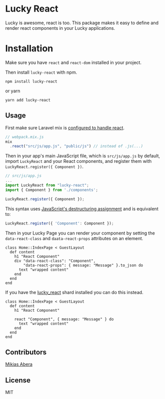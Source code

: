 
# Lucky React

Lucky is awesome, react is too. This package makes it easy to define and render react components in your Lucky applications.

# Installation

Make sure you have `react` and `react-dom` installed in your project.

Then install `lucky-react` with npm.

```
npm install lucky-react
```

or yarn

```
yarn add lucky-react
```

## Usage

First make sure Laravel mix is [configured to handle react](https://laravel.com/docs/5.6/mix#react).

```javascript
// webpack.mix.js
mix
  .react("src/js/app.js", "public/js") // instead of .js(...)
```

Then in your app's main JavaScript file, which is `src/js/app.js` by default, import `LuckyReact` and your React components, and register them with `LuckyReact.register({ Component })`.

```javascript
// src/js/app.js
...
import LuckyReact from "lucky-react";
import { Component } from './components';

LuckyReact.register({ Component });
```

This syntax uses [JavaScript's destructuring assignment](https://developer.mozilla.org/en-US/docs/Web/JavaScript/Reference/Operators/Destructuring_assignment) and is equivalent to:

```javascript
LuckyReact.register({ 'Component': Component });
```

Then in your Lucky Page you can render your component by setting the `data-react-class` and `daata-react-props` attributes on an element.

```crystal
class Home::IndexPage < GuestLayout
  def content
    h1 "React Component"
    div "data-react-class": "Component",
        "data-react-props": { message: "Message" }.to_json do
      text "wrapped content"
    end
  end
end
```

If you have the [lucky_react](https://github.com/mikeeus/lucky_react) shard installed you can do this instead.

```crystal
class Home::IndexPage < GuestLayout
  def content
    h1 "React Component"

    react "Component", { message: "Message" } do
      text "wrapped content"
    end
  end
end
```

## Contributors

[Mikias Abera](https://github.com/mikeeus)

## License

MIT
